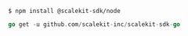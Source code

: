 

<Tabs groupId="tech-stack">
<TabItem value="nodejs" label="Node.js">


```command-line
$ npm install @scalekit-sdk/node
```

</TabItem>
<TabItem value="golang" label="Go">

```go
go get -u github.com/scalekit-inc/scalekit-sdk-go
```
</TabItem>
</Tabs>
